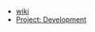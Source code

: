 - [wiki](https://github.com/KazmaArakaki/AppCreating1/wiki)
- [Project: Development](https://github.com/KazmaArakaki/AppCreating1/projects/1)


